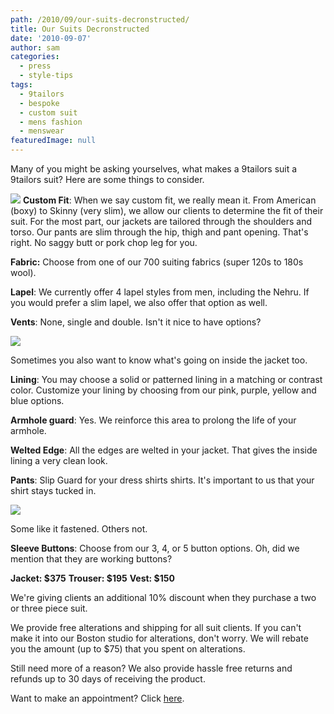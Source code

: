 ```yaml
---
path: /2010/09/our-suits-decronstructed/
title: Our Suits Decronstructed
date: '2010-09-07'
author: sam
categories:
  - press
  - style-tips
tags:
  - 9tailors
  - bespoke
  - custom suit
  - mens fashion
  - menswear
featuredImage: null
---
```

Many of you might be asking yourselves, what makes a 9tailors suit a 9tailors suit? Here are some things to consider.

[![](http://1.bp.blogspot.com/_RlJ3L7W6dBw/TIZfvjBWLdI/AAAAAAAAIis/8HDx11YErCA/s400/20100825-IMG_2907_web.jpg)](http://1.bp.blogspot.com/_RlJ3L7W6dBw/TIZfvjBWLdI/AAAAAAAAIis/8HDx11YErCA/s1600/20100825-IMG_2907_web.jpg) **Custom Fit**: When we say custom fit, we really mean it. From American (boxy) to Skinny (very slim), we allow our clients to determine the fit of their suit. For the most part, our jackets are tailored through the shoulders and torso. Our pants are slim through the hip, thigh and pant opening. That's right. No saggy butt or pork chop leg for you.

**Fabric:** Choose from one of our 700 suiting fabrics (super 120s to 180s wool).

**Lapel**: We currently offer 4 lapel styles from men, including the Nehru. If you would prefer a slim lapel, we also offer that option as well.

 **Vents**: None, single and double. Isn't it nice to have options?

[![](http://3.bp.blogspot.com/_RlJ3L7W6dBw/TIZh60YPcpI/AAAAAAAAIi0/0aNcYOJr0Yg/s400/20100825-IMG_2978_web.jpg)](http://3.bp.blogspot.com/_RlJ3L7W6dBw/TIZh60YPcpI/AAAAAAAAIi0/0aNcYOJr0Yg/s1600/20100825-IMG_2978_web.jpg)

Sometimes you also want to know what's going on inside the jacket too.

**Lining**: You may choose a solid or patterned lining in a matching or contrast color. Customize your lining by choosing from our pink, purple, yellow and blue options.

**Armhole guard**: Yes. We reinforce this area to prolong the life of your armhole.

**Welted Edge**: All the edges are welted in your jacket. That gives the inside lining a very clean look.

**Pants**: Slip Guard for your dress shirts shirts. It's important to us that your shirt stays tucked in.

[![](http://4.bp.blogspot.com/_RlJ3L7W6dBw/TIZrrAY7-gI/AAAAAAAAIi8/8i2lbZN8YA0/s400/20100825-IMG_2967_web.jpg)](http://4.bp.blogspot.com/_RlJ3L7W6dBw/TIZrrAY7-gI/AAAAAAAAIi8/8i2lbZN8YA0/s1600/20100825-IMG_2967_web.jpg)

Some like it fastened. Others not.

**Sleeve Buttons**: Choose from our 3, 4, or 5 button options. Oh, did we mention that they are working buttons?

**Jacket: $375**
**Trouser: $195**
**Vest: $150**

We're giving clients an additional 10% discount when they purchase a two or three piece suit.

We provide free alterations and shipping for all suit clients. If you can't make it into our Boston studio for alterations, don't worry. We will rebate you the amount (up to $75) that you spent on alterations.

Still need more of a reason? We also provide hassle free returns and refunds up to 30 days of receiving the product.

Want to make an appointment? Click [here](https://spreadsheets.google.com/viewform?key=0Arw_UaSrhyAecEZBaHJUN2dWbXJDSmw5UHVIUWlUVkE&hl=en#gid=0).